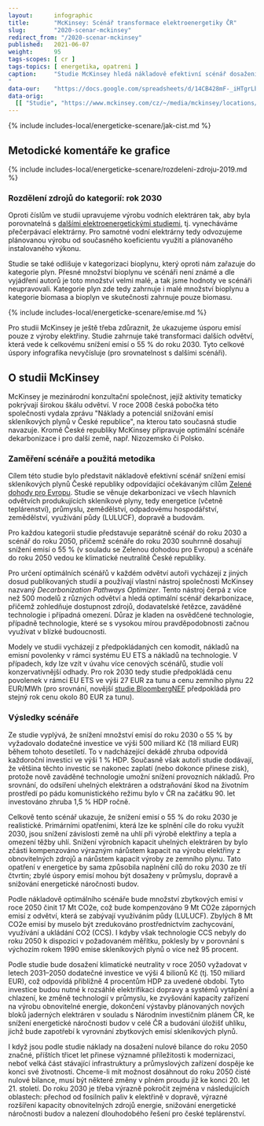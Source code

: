 ```yaml
---
layout:      infographic
title:       "McKinsey: Scénář transformace elektroenergetiky ČR"
slug:        "2020-scenar-mckinsey"
redirect_from: "/2020-scenar-mckinsey"
published:   2021-06-07
weight:      95
tags-scopes: [ cr ]
tags-topics: [ energetika, opatreni ]
caption:     "Studie McKinsey hledá nákladově efektivní scénář dosažení snížení emisí v ČR o 55 % do roku 2030 a poté klimatické neutrality do roku 2050. Modeluje přitom vývoj nejen v energetice, ale i v průmyslu, zemědělství, dopravě a dalších odvětvích. Ukazuje, že dosažení těchto cílů v ČR je realistické a většina vynaložených investic se vrátí.
"
data-our:    "https://docs.google.com/spreadsheets/d/14CB428mF-_iHTgrLb2Dd0zJZ4xHUMdGhbr_FZ2fZy6k/edit"
data-orig:
  [[ "Studie", "https://www.mckinsey.com/cz/~/media/mckinsey/locations/europe and middle east/czech republic/our work/decarbonization_report_cz_vf.pdf" ]]
---
```


{% include includes-local/energeticke-scenare/jak-cist.md %}

## Metodické komentáře ke grafice

{% include includes-local/energeticke-scenare/rozdeleni-zdroju-2019.md %}

### Rozdělení zdrojů do kategorií: rok 2030

Oproti číslům ve studii upravujeme výrobu vodních elektráren tak, aby byla porovnatelná s [dalšími elektroenergetickými studiemi](/infografiky/srovnani-energetickych-scenaru-cr), tj. vynecháváme přečerpávací elektrárny. Pro samotné vodní elektrárny tedy odvozujeme plánovanou výrobu od současného koeficientu využití a plánovaného instalovaného výkonu.

Studie se také odlišuje v kategorizaci bioplynu, který oproti nám zařazuje do kategorie plyn. Přesné množství bioplynu ve scénáři není známé a dle vyjádření autorů je toto množství velmi malé, a tak jsme hodnoty ve scénáři neupravovali. Kategorie plyn zde tedy zahrnuje i malé množství bioplynu a kategorie biomasa a bioplyn ve skutečnosti zahrnuje pouze biomasu.

{% include includes-local/energeticke-scenare/emise.md %}

Pro studii McKinsey je ještě třeba zdůraznit, že ukazujeme úsporu emisí pouze z výroby elektřiny. Studie zahrnuje také transformaci dalších odvětví, která vede k celkovému snížení emisí o 55 % do roku 2030. Tyto celkové úspory infografika nevyčísluje (pro srovnatelnost s dalšími scénáři).

## O studii McKinsey

McKinsey je mezinárodní konzultační společnost, jejíž aktivity tematicky pokrývají širokou škálu odvětví. V roce 2008 česká pobočka této společnosti vydala zprávu "Náklady a potenciál snižování emisí skleníkových plynů v České republice", na kterou tato současná studie navazuje. Kromě České republiky McKinsey připravuje optimální scénáře dekarbonizace i pro další země, např. Nizozemsko či Polsko.

### Zaměření scénáře a použitá metodika

Cílem této studie bylo představit nákladově efektivní scénář snížení emisí skleníkových plynů České republiky odpovídající očekávaným cílům [Zelené dohody pro Evropu](/infografiky/svetove-dohody#2020--zelená-dohoda-pro-evropu). Studie se věnuje dekarbonizaci ve všech hlavních odvětvích produkujících skleníkové plyny, tedy energetice (včetně teplárenství), průmyslu, zemědělství, odpadovému hospodářství, zemědělství, využívání půdy (LULUCF), dopravě a budovám.

Pro každou kategorii studie představuje separátně scénář do roku 2030 a scénář do roku 2050, přičemž scénáře do roku 2030 souhrnně dosahují snížení emisí o 55 % (v souladu se Zelenou dohodou pro Evropu) a scénáře do roku 2050 vedou ke klimatické neutralitě České republiky.

Pro určení optimálních scénářů v každém odvětví autoři vycházejí z jiných dosud publikovaných studií a používají vlastní nástroj společnosti McKinsey nazvaný _Decarbonization Pathways Optimizer_. Tento nástroj čerpá z více než 500 modelů z různých odvětví a hledá optimální scénář dekarbonizace, přičemž zohledňuje dostupnost zdrojů, dodavatelské řetězce, zaváděné technologie i případná omezení. Důraz je kladen na osvědčené technologie, případně technologie, které se s vysokou mírou pravděpodobnosti začnou využívat v blízké budoucnosti.

Modely ve studii vycházejí z předpokládaných cen komodit, nákladů na emisní povolenky v rámci systému EU ETS a nákladů na technologie. V případech, kdy lze vzít v úvahu více cenových scénářů, studie volí konzervativnější odhady. Pro rok 2030 tedy studie předpokládá cenu povolenek v rámci EU ETS ve výši 27 EUR za tunu a cenu zemního plynu 22 EUR/MWh (pro srovnání, novější [studie BloombergNEF](/2020-scenar-bloombergnef) předpokládá pro stejný rok cenu okolo 80 EUR za tunu).

### Výsledky scénáře

Ze studie vyplývá, že snížení množství emisí do roku 2030 o 55 % by vyžadovalo dodatečné investice ve výši 500 miliard Kč (18 miliard EUR) během tohoto desetiletí. To v nadcházející dekádě zhruba odpovídá každoroční investici ve výši 1 % HDP. Současně však autoři studie dodávají, že většina těchto investic se nakonec zaplatí (nebo dokonce přinese zisk), protože nově zaváděné technologie umožní snížení provozních nákladů. Pro srovnání, do odsíření uhelných elektráren a odstraňování škod na životním prostředí po pádu komunistického režimu bylo v ČR na začátku 90. let investováno zhruba 1,5 % HDP ročně.

Celkově tento scénář ukazuje, že snížení emisí o 55 % do roku 2030 je realistické. Primárními opatřeními, která lze ke splnění cíle do roku využít 2030, jsou snížení závislosti země na uhlí při výrobě elektřiny a tepla a omezení těžby uhlí. Snížení výrobních kapacit uhelných elektráren by bylo zčásti kompenzováno výrazným nárůstem kapacit na výrobu elektřiny z obnovitelných zdrojů a nárůstem kapacit výroby ze zemního plynu. Tato opatření v energetice by sama způsobila naplnění cílů do roku 2030 ze tří čtvrtin; zbylé úspory emisí mohou být dosaženy v průmyslu, dopravě a snižování energetické náročnosti budov.

Podle nákladově optimálního scénáře bude množství zbytkových emisí v roce 2050 činit 17 Mt CO2e, což bude kompenzováno 9 Mt CO2e záporných emisí z odvětví, která se zabývají využíváním půdy (LULUCF). Zbylých 8 Mt CO2e emisí by muselo být zredukováno prostřednictvím zachycování, využívání a ukládání CO2 (CCS). I kdyby však technologie CCS nebyly do roku 2050 k dispozici v požadovaném měřítku, poklesly by v porovnání s výchozím rokem 1990 emise skleníkových plynů o více než 95 procent.

Podle studie bude dosažení klimatické neutrality v roce 2050 vyžadovat v letech 2031–2050 dodatečné investice ve výši 4 bilionů Kč (tj. 150 miliard EUR), což odpovídá přibližně 4 procentům HDP za uvedené období. Tyto investice budou nutné k rozsáhlé elektrifikaci
dopravy a systémů vytápění a chlazení, ke změně technologií v průmyslu, ke zvyšování kapacity zařízení na výrobu obnovitelné energie, dokončení výstavby plánovaných nových bloků jaderných elektráren v souladu s Národním investičním plánem ČR, ke snížení energetické náročnosti budov v celé ČR a budování úložišť uhlíku, jichž bude zapotřebí k vyrovnání zbytkových emisí skleníkových plynů.

I když jsou podle studie náklady na dosažení nulové bilance do roku 2050 značné, příštích třicet let přinese významné příležitosti k modernizaci, neboť velká část stávající infrastruktury a průmyslových zařízení dospěje ke konci své životnosti. Chceme-li mít možnost dosáhnout do roku 2050 čisté nulové bilance, musí být některé změny v plném proudu již ke konci 20. let 21. století. Do roku 2030 je třeba výrazně pokročit zejména v následujících oblastech: přechod od fosilních paliv k elektřině v dopravě, výrazné rozšíření kapacity obnovitelných zdrojů energie, snižování energetické náročnosti budov a nalezení dlouhodobého řešení pro české teplárenství.
